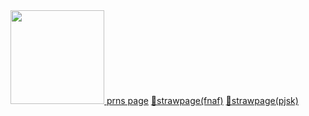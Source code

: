 <a href="https://github.com/kittinan/spotify-github-profile">
  <img src="https://spotify-github-profile.kittinanx.com/api/view?uid=31iqdhgkkor3xz6e424ojw2xxlaa&cover_image=true&theme=default&show_offline=true&background_color=0e1116&interchange=false&bar_color=e41111" width="150">
</a>
<a href="https://en.pronouns.page/@alienstage">prns page</a> <a href="https://gifties-for-char.straw.page/">🎁strawpage(fnaf)</a> <a href="https://ena-enanena.straw.page/">🎁strawpage(pjsk)</a>
